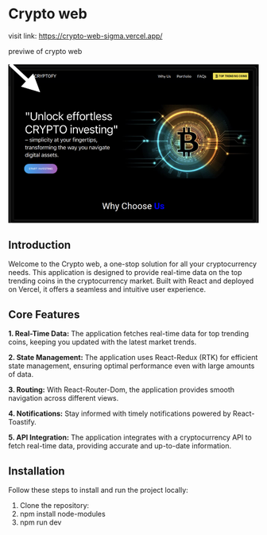 # Crypto web
 
visit link: https://crypto-web-sigma.vercel.app/

previwe of crypto web

![kapil9179](crypto.png)

## Introduction

Welcome to the Crypto web, a one-stop solution for all your cryptocurrency needs. This application is designed to provide real-time data on the top trending coins in the cryptocurrency market. Built with React and deployed on Vercel, it offers a seamless and intuitive user experience.

## Core Features

**1. Real-Time Data:** The application fetches real-time data for top trending coins, keeping you updated with the latest market trends.

**2. State Management:** The application uses React-Redux (RTK) for efficient state management, ensuring optimal performance even with large amounts of data.

**3. Routing:** With React-Router-Dom, the application provides smooth navigation across different views.

**4. Notifications:** Stay informed with timely notifications powered by React-Toastify.

**5. API Integration:** The application integrates with a cryptocurrency API to fetch real-time data, providing accurate and up-to-date information.

## Installation

Follow these steps to install and run the project locally:

1. Clone the repository:
2. npm install node-modules
3. npm run dev
